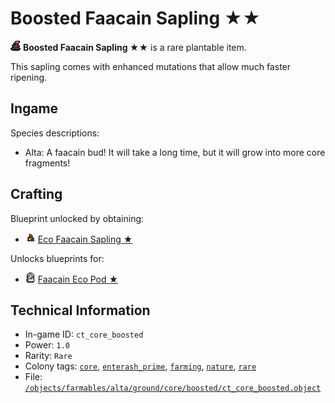 # Boosted Faacain Sapling ★★

<img src="https://raw.githubusercontent.com/Ceterai/Enternia/main/objects/farmables/alta/ground/core/boosted/icon.png" alt="Boosted Faacain Sapling ★★ icon" loading="lazy" height=16px width="auto" /> **Boosted Faacain Sapling ★★** is a rare plantable item.

This sapling comes with enhanced mutations that allow much faster ripening.

## Ingame

Species descriptions:

- Alta: A faacain bud! It will take a long time, but it will grow into more core fragments!

## Crafting

Blueprint unlocked by obtaining:

- <img src="https://raw.githubusercontent.com/Ceterai/Enternia/main/objects/farmables/alta/ground/core/eco/icon.png" alt="Eco Faacain Sapling ★ icon" loading="lazy" height=16px width="auto" /> [Eco Faacain Sapling ★](https://ceterai.github.io/MyEnternia/Wiki/EcoFaacainSapling)

Unlocks blueprints for:

- <img src="https://raw.githubusercontent.com/Ceterai/Enternia/main/objects/farmables/alta/ground/core/pod/icon.png" alt="Faacain Eco Pod ★ icon" loading="lazy" height=16px width="auto" /> [Faacain Eco Pod ★](https://ceterai.github.io/MyEnternia/Wiki/FaacainEcoPod)

## Technical Information

- In-game ID: `ct_core_boosted`
- Power: `1.0`
- Rarity: `Rare`
- Colony tags: [`core`](https://ceterai.github.io/MyEnternia/Wiki/Tags/Core), [`enterash_prime`](https://ceterai.github.io/MyEnternia/Wiki/Tags/EnterashPrime), [`farming`](https://ceterai.github.io/MyEnternia/Wiki/Tags/Farming), [`nature`](https://ceterai.github.io/MyEnternia/Wiki/Tags/Nature), [`rare`](https://ceterai.github.io/MyEnternia/Wiki/Tags/Rare)
- File: [`/objects/farmables/alta/ground/core/boosted/ct_core_boosted.object`](https://github.com/Ceterai/Enternia/blob/main/objects/farmables/alta/ground/core/boosted/ct_core_boosted.object)
